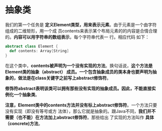 抽象类
===================================================================================
我们的第一个任务是 **定义Element类型，用来表示元素**。由于元素是一个由字符组成的二维矩形，用一个成
员contents来表示某个布局元素的的内容是合情合理的。**内容可以用字符串的数组表示**，每个字符串代表一
行。相应代码 如下：
```scala
abstract class Element {
  def contents: Array[String]
}
```
在这个类中，**contents被声明为一个没有实现的方法**。换句话说，**这个方法是Element类的抽象（abstract）
成员。一个包含抽象成员的类本身也要声明为抽象的，做法是在class关键字之前写上abstract修饰符**。

**修饰符abstract表明该类可以拥有那些没有实现的抽象成员。因此，不能直接实例化一个抽象类**。

**注意，Element类中的contents方法并没有标上abstract修饰符**。一个方法只要没有实现（即没有等号或方
法体），那么它就是抽象的。跟Java不同，**我们并不需要（也不能）在方法加上abstract修饰符**。那些给出
了实现的方法叫作 **具体（concrete)方法**。





